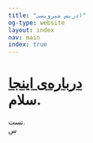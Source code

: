 ```yaml
---
title: "ادریس میرویسی"
og-type: website
layout: index
nav: main
index: true
---
```


[درباره‌ی اینجا](/about)  
سلام. 
===
تست.  
س
